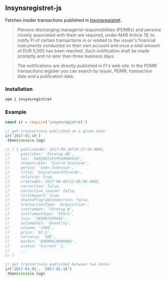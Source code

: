 ## Insynsregistret-js

Fetches insider transactions published in [Insynsregistret](http://www.fi.se/en/our-registers/pdmr-transactions/).

>Persons discharging managerial responsibilities (PDMRs) and persons closely associated with them are required, under MAR Article 19, to notify FI of certain transactions in or related to the issuer's financial instruments conducted on their own account and once a total amount of EUR 5,000 has been reached. Such notification shall be made promptly and no later than three business days.

>The notifications are directly published in FI's web site. In the PDMR transactions register you can search by issuer, PDMR, transaction date and a publication date.

### Installation
```bash
npm i insynsregistret
```

### Example
```javascript
const ir = require('insynsregistret')

// get transactions published on a given date
ir('2017-01-10')
.then(console.log)

// [ { publishedAt: 2017-09-10T18:27:58.000Z,
//     publisher: 'Företag AB',
//     lei: '549300I1FSPPU9HHU419',
//     responsible: 'Sverre Svansson',
//     person: 'Sven Svensson',
//     title: 'Styrelseordförande',
//     relative: true,
//     createdAt: 2017-09-06T22:00:00.000Z,
//     correction: false,
//     correction_reason: false,
//     firstReport: true,
//     sharesProgramConnection: false,
//     transactionType: 'Acquisition',
//     instrument: 'Företag B',
//     instrumentType: 'Share',
//     isin: 'SE0007439442',
//     volumeUnit: 'Quantity',
//     volume: '7400',
//     price: '67.5',
//     currency: 'SEK',
//     market: 'EXEMPELMARKNAD',
//     status: 'Current' },
//     ...
// ]

// get transactions published between two dates
ir('2017-01-01', '2017-01-10')
.then(console.log)


```
    
